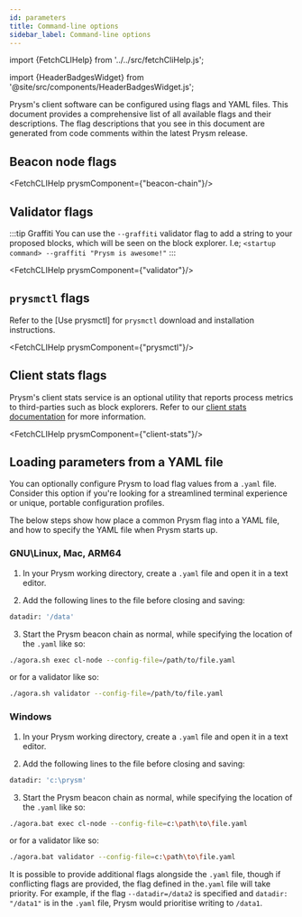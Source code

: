 ```yaml
---
id: parameters
title: Command-line options
sidebar_label: Command-line options
---
```


import {FetchCLIHelp} from '../../src/fetchCliHelp.js';

import {HeaderBadgesWidget} from '@site/src/components/HeaderBadgesWidget.js';

<HeaderBadgesWidget commaDelimitedContributors="Raul,James" />

Prysm's client software can be configured using flags and YAML files. This document provides a comprehensive list of all available flags and their descriptions. The flag descriptions that you see in this document are generated from code comments within the latest Prysm release.

## Beacon node flags

<FetchCLIHelp prysmComponent={"beacon-chain"}/>

## Validator flags

:::tip Graffiti
You can use the `--graffiti` validator flag to add a string to your proposed blocks, which will be seen on the block explorer. I.e; `<startup command> --graffiti "Prysm is awesome!"`
:::

<FetchCLIHelp prysmComponent={"validator"}/>

## `prysmctl` flags

Refer to the [Use prysmctl] for `prysmctl` download and installation instructions.

<FetchCLIHelp prysmComponent={"prysmctl"}/>

## Client stats flags

Prysm's client stats service is an optional utility that reports process metrics to third-parties such as block explorers. Refer to our [client stats documentation](/docs/agora-cl-usage/client-stats) for more information.

<FetchCLIHelp prysmComponent={"client-stats"}/>

## Loading parameters from a YAML file

You can optionally configure Prysm to load flag values from a `.yaml` file. Consider this option if you're looking for a streamlined terminal experience or unique, portable configuration profiles.

The below steps show how place a common Prysm flag into a YAML file, and how to specify the YAML file when Prysm starts up.

### GNU\Linux, Mac, ARM64

1. In your Prysm working directory, create a `.yaml` file and open it in a text editor.

2. Add the following lines to the file before closing and saving:
```sh
datadir: '/data'
```

3. Start the Prysm beacon chain as normal, while specifying the location of the `.yaml` like so:
```sh
./agora.sh exec cl-node --config-file=/path/to/file.yaml
```
or for a validator like so:
```sh
./agora.sh validator --config-file=/path/to/file.yaml
```

### Windows

1. In your Prysm working directory, create a `.yaml` file and open it in a text editor.

2. Add the following lines to the file before closing and saving:
```sh
datadir: 'c:\prysm'
```

3. Start the Prysm beacon chain as normal, while specifying the location of the `.yaml` like so:
```sh
./agora.bat exec cl-node --config-file=c:\path\to\file.yaml
```
or for a validator like so:
```sh
./agora.bat validator --config-file=c:\path\to\file.yaml
```

It is possible to provide additional flags alongside the `.yaml` file, though if conflicting flags are provided, the flag defined in the`.yaml` file will take priority. For example, if the flag `--datadir=/data2` is specified and `datadir: "/data1"` is in the `.yaml` file, Prysm would prioritise writing to `/data1`.

